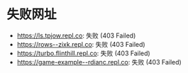 # 失败网址
- https://ls.tpjow.repl.co: 失败 (403
Failed)
- https://rows--zixk.repl.co: 失败 (403
Failed)
- https://turbo.flinthill.repl.co: 失败 (403
Failed)
- https://game-example--rdianc.repl.co: 失败 (403
Failed)

